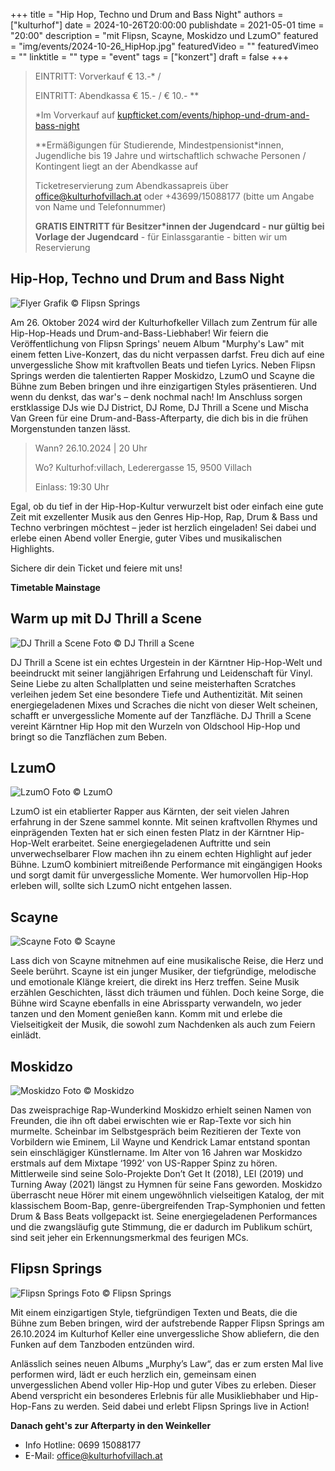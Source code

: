 +++
title = "Hip Hop, Techno und Drum and Bass Night"
authors = ["kulturhof"]
date = 2024-10-26T20:00:00
publishdate = 2021-05-01
time = "20:00"
description = "mit Flipsn, Scayne, Moskidzo und LzumO"
featured = "img/events/2024-10-26_HipHop.jpg"
featuredVideo = ""
featuredVimeo = ""
linktitle = ""
type = "event"
tags = ["konzert"]
draft = false
+++

> EINTRITT: Vorverkauf € 13.-\* / 
> 
> EINTRITT: Abendkassa € 15.- / € 10.- \*\* 
>
> \*Im Vorverkauf auf [kupfticket.com/events/hiphop-und-drum-and-bass-night](https://kupfticket.com/events/hiphop-und-drum-and-bass-night)
>
> \*\*Ermäßigungen für Studierende, Mindestpensionist\*innen, Jugendliche bis 19 Jahre und wirtschaftlich schwache Personen / Kontingent liegt an der Abendkasse auf
>
> Ticketreservierung zum Abendkassapreis über office@kulturhofvillach.at oder +43699/15088177 (bitte um Angabe von Name und Telefonnummer) 
>
> **GRATIS EINTRITT für Besitzer\*innen der Jugendcard - nur gültig bei Vorlage der Jugendcard** - für Einlassgarantie - bitten wir um Reservierung

## Hip-Hop, Techno und Drum and Bass Night

![Flyer](/img/events/2024-10-26_flyerhiphop.png)
Grafik © Flipsn Springs

Am 26. Oktober 2024 wird der Kulturhofkeller Villach zum Zentrum für alle Hip-Hop-Heads und Drum-and-Bass-Liebhaber! Wir feiern die Veröffentlichung von Flipsn Springs' neuem Album "Murphy's Law" mit einem fetten Live-Konzert, das du nicht verpassen darfst.
Freu dich auf eine unvergessliche Show mit kraftvollen Beats und tiefen Lyrics. Neben Flipsn Springs werden die talentierten Rapper Moskidzo, LzumO und Scayne die Bühne zum Beben bringen und ihre einzigartigen Styles präsentieren. Und wenn du denkst, das war's – denk nochmal nach! Im Anschluss sorgen erstklassige DJs wie DJ District, DJ Rome, DJ Thrill a Scene und Mischa Van Green für eine Drum-and-Bass-Afterparty, die dich bis in die frühen Morgenstunden tanzen lässt.

>Wann? 26.10.2024 | 20 Uhr
>
>Wo? Kulturhof:villach, Lederergasse 15, 9500 Villach
>
>Einlass: 19:30 Uhr

Egal, ob du tief in der Hip-Hop-Kultur verwurzelt bist oder einfach eine gute Zeit mit exzellenter Musik aus den Genres Hip-Hop, Rap, Drum & Bass und Techno verbringen möchtest – jeder ist herzlich eingeladen! Sei dabei und erlebe einen Abend voller Energie, guter Vibes und musikalischen Highlights.

Sichere dir dein Ticket und feiere mit uns!

**Timetable Mainstage**

## Warm up mit DJ Thrill a Scene

![DJ Thrill a Scene](/img/events/2024-10-26_DJ_Thrill_a_Scene.jpg)
Foto © DJ Thrill a Scene

DJ Thrill a Scene ist ein echtes Urgestein in der Kärntner Hip-Hop-Welt und beeindruckt mit seiner langjährigen Erfahrung und Leidenschaft für Vinyl. Seine Liebe zu alten Schallplatten und seine meisterhaften Scratches verleihen jedem Set eine besondere Tiefe und Authentizität. Mit seinen energiegeladenen Mixes und Scraches die nicht von dieser Welt scheinen, schafft er unvergessliche Momente auf der Tanzfläche. DJ Thrill a Scene vereint Kärntner Hip Hop mit den Wurzeln von Oldschool Hip-Hop und bringt so die Tanzflächen zum Beben.

## LzumO 

![LzumO](/img/events/2024-10-26_LzumO.jpg)
Foto © LzumO

LzumO ist ein etablierter Rapper aus Kärnten, der seit vielen Jahren erfahrung in der Szene sammel konnte. Mit seinen kraftvollen Rhymes und einprägenden Texten hat er sich einen festen Platz in der Kärntner Hip-Hop-Welt erarbeitet. Seine energiegeladenen Auftritte und sein unverwechselbarer Flow machen ihn zu einem echten Highlight auf jeder Bühne. LzumO kombiniert mitreißende Performance mit eingängigen Hooks und sorgt damit für unvergessliche Momente. Wer humorvollen Hip-Hop erleben will, sollte sich LzumO nicht entgehen lassen.

## Scayne

![Scayne](/img/events/2024-10-26_Scayne.jpg)
Foto © Scayne

Lass dich von Scayne mitnehmen auf eine musikalische Reise, die Herz und Seele berührt. Scayne ist ein junger Musiker, der tiefgründige, melodische und emotionale Klänge kreiert, die direkt ins Herz treffen. Seine Musik erzählen Geschichten, lässt dich träumen und fühlen. Doch keine Sorge, die Bühne wird Scayne ebenfalls in eine Abrissparty verwandeln, wo jeder tanzen und den Moment genießen kann. Komm mit und erlebe die Vielseitigkeit der Musik, die sowohl zum Nachdenken als auch zum Feiern einlädt.

## Moskidzo

![Moskidzo](/img/events/2024-10-26_Moskidzo.jpg)
Foto © Moskidzo

Das zweisprachige Rap-Wunderkind Moskidzo erhielt seinen Namen von Freunden, die ihn oft
dabei erwischten wie er Rap-Texte vor sich hin murmelte. Scheinbar im Selbstgespräch beim Rezitieren der Texte von Vorbildern wie Eminem, Lil Wayne und Kendrick Lamar entstand spontan sein einschlägiger Künstlername. Im Alter von 16 Jahren war Moskidzo erstmals auf dem Mixtape ‘1992’ von US-Rapper Spinz zu hören. Mittlerweile sind seine Solo-Projekte Don’t Get It (2018), LEI (2019) und Turning Away (2021) längst zu Hymnen für seine Fans geworden. Moskidzo überrascht neue Hörer mit einem ungewöhnlich vielseitigen Katalog, der mit klassischem Boom-Bap, genre-übergreifenden Trap-Symphonien und fetten Drum & Bass Beats vollgepackt ist. Seine energiegeladenen Performances und die zwangsläufig gute Stimmung, die er dadurch im Publikum schürt, sind seit jeher ein Erkennungsmerkmal des feurigen MCs.

## Flipsn Springs

![Flipsn Springs](/img/events/2024-10-26_Flipsn.jpg)
Foto © Flipsn Springs

Mit einem einzigartigen Style, tiefgründigen Texten und Beats, die die Bühne zum Beben bringen, wird der aufstrebende Rapper Flipsn Springs am 26.10.2024 im Kulturhof Keller eine unvergessliche Show abliefern, die den Funken auf dem Tanzboden entzünden wird.

Anlässlich seines neuen Albums „Murphy’s Law“, das er zum ersten Mal live performen wird, lädt er euch herzlich ein, gemeinsam einen unvergesslichen Abend voller Hip-Hop und guter Vibes zu erleben. Dieser Abend verspricht ein besonderes Erlebnis für alle Musikliebhaber und Hip-Hop-Fans zu werden. Seid dabei und erlebt Flipsn Springs live in Action!


**Danach geht's zur Afterparty in den Weinkeller**




- Info Hotline: 0699 15088177 
- E-Mail: office@kulturhofvillach.at
